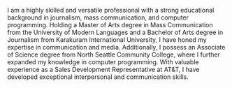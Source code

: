 I am a highly skilled and versatile professional with a strong educational background in journalism, mass communication, and computer programming.
Holding a Master of Arts degree in Mass Communication from the University of Modern Languages and a Bachelor of Arts degree in Journalism from Karakuram International University,
I have honed my expertise in communication and media. Additionally, I possess an Associate of Science degree from North Seattle Community College, where I further expanded my knowledge 
in computer programming. With valuable experience as a Sales Development Representative at AT&T, I have developed exceptional interpersonal and communication skills.
